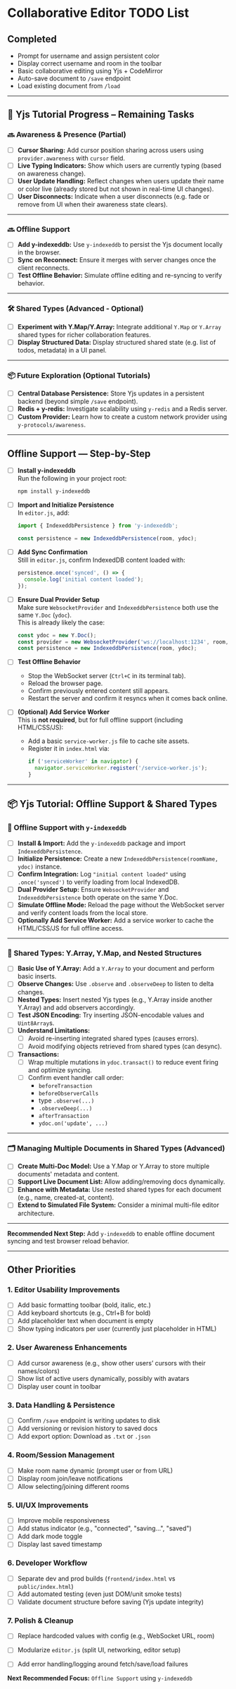 # Collaborative Editor TODO List

## Completed

* Prompt for username and assign persistent color
* Display correct username and room in the toolbar
* Basic collaborative editing using Yjs + CodeMirror
* Auto-save document to `/save` endpoint
* Load existing document from `/load`

---
## 📌 Yjs Tutorial Progress – Remaining Tasks

### 🔜 Awareness & Presence (Partial)
- [ ] **Cursor Sharing:** Add cursor position sharing across users using `provider.awareness` with `cursor` field.
- [ ] **Live Typing Indicators:** Show which users are currently typing (based on awareness change).
- [ ] **User Update Handling:** Reflect changes when users update their name or color live (already stored but not shown in real-time UI changes).
- [ ] **User Disconnects:** Indicate when a user disconnects (e.g. fade or remove from UI when their awareness state clears).

---

### 🔜 Offline Support
- [ ] **Add y-indexeddb:** Use `y-indexeddb` to persist the Yjs document locally in the browser.
- [ ] **Sync on Reconnect:** Ensure it merges with server changes once the client reconnects.
- [ ] **Test Offline Behavior:** Simulate offline editing and re-syncing to verify behavior.

---

### 🛠️ Shared Types (Advanced - Optional)
- [ ] **Experiment with Y.Map/Y.Array:** Integrate additional `Y.Map` or `Y.Array` shared types for richer collaboration features.
- [ ] **Display Structured Data:** Display structured shared state (e.g. list of todos, metadata) in a UI panel.

---

### 📦 Future Exploration (Optional Tutorials)
- [ ] **Central Database Persistence:** Store Yjs updates in a persistent backend (beyond simple `/save` endpoint).
- [ ] **Redis + y-redis:** Investigate scalability using `y-redis` and a Redis server.
- [ ] **Custom Provider:** Learn how to create a custom network provider using `y-protocols/awareness`.

---

##  Offline Support — Step-by-Step

- [ ] **Install y-indexeddb**  
  Run the following in your project root:  
  ```bash
  npm install y-indexeddb
  ```

- [ ] **Import and Initialize Persistence**  
  In `editor.js`, add:  
  ```js
  import { IndexeddbPersistence } from 'y-indexeddb';

  const persistence = new IndexeddbPersistence(room, ydoc);
  ```

- [ ] **Add Sync Confirmation**  
  Still in `editor.js`, confirm IndexedDB content loaded with:  
  ```js
  persistence.once('synced', () => {
    console.log('initial content loaded');
  });
  ```

- [ ] **Ensure Dual Provider Setup**  
  Make sure `WebsocketProvider` and `IndexeddbPersistence` both use the same `Y.Doc` (`ydoc`).  
  This is already likely the case:
  ```js
  const ydoc = new Y.Doc();
  const provider = new WebsocketProvider('ws://localhost:1234', room, ydoc);
  const persistence = new IndexeddbPersistence(room, ydoc);
  ```

- [ ] **Test Offline Behavior**  
  - Stop the WebSocket server (`Ctrl+C` in its terminal tab).  
  - Reload the browser page.  
  - Confirm previously entered content still appears.  
  - Restart the server and confirm it resyncs when it comes back online.

- [ ] **(Optional) Add Service Worker**  
  This is **not required**, but for full offline support (including HTML/CSS/JS):  
  - Add a basic `service-worker.js` file to cache site assets.  
  - Register it in `index.html` via:  
    ```js
    if ('serviceWorker' in navigator) {
      navigator.serviceWorker.register('/service-worker.js');
    }
    ```


---

## 📦 Yjs Tutorial: Offline Support & Shared Types

### 🔌 Offline Support with `y-indexeddb`
- [ ] **Install & Import:** Add the `y-indexeddb` package and import `IndexeddbPersistence`.
- [ ] **Initialize Persistence:** Create a new `IndexeddbPersistence(roomName, ydoc)` instance.
- [ ] **Confirm Integration:** Log `"initial content loaded"` using `.once('synced')` to verify loading from local IndexedDB.
- [ ] **Dual Provider Setup:** Ensure `WebsocketProvider` and `IndexeddbPersistence` both operate on the same Y.Doc.
- [ ] **Simulate Offline Mode:** Reload the page without the WebSocket server and verify content loads from the local store.
- [ ] **Optionally Add Service Worker:** Add a service worker to cache the HTML/CSS/JS for full offline access.

---

### 🧠 Shared Types: Y.Array, Y.Map, and Nested Structures
- [ ] **Basic Use of Y.Array:** Add a `Y.Array` to your document and perform basic inserts.
- [ ] **Observe Changes:** Use `.observe` and `.observeDeep` to listen to delta changes.
- [ ] **Nested Types:** Insert nested Yjs types (e.g., Y.Array inside another Y.Array) and add observers accordingly.
- [ ] **Test JSON Encoding:** Try inserting JSON-encodable values and `Uint8Array`s.
- [ ] **Understand Limitations:**
  - [ ] Avoid re-inserting integrated shared types (causes errors).
  - [ ] Avoid modifying objects retrieved from shared types (can desync).
- [ ] **Transactions:**
  - [ ] Wrap multiple mutations in `ydoc.transact()` to reduce event firing and optimize syncing.
  - [ ] Confirm event handler call order:
    - `beforeTransaction`
    - `beforeObserverCalls`
    - type `.observe(...)`
    - `.observeDeep(...)`
    - `afterTransaction`
    - `ydoc.on('update', ...)`

---

### 🗂️ Managing Multiple Documents in Shared Types (Advanced)
- [ ] **Create Multi-Doc Model:** Use a Y.Map or Y.Array to store multiple documents' metadata and content.
- [ ] **Support Live Document List:** Allow adding/removing docs dynamically.
- [ ] **Enhance with Metadata:** Use nested shared types for each document (e.g., name, created-at, content).
- [ ] **Extend to Simulated File System:** Consider a minimal multi-file editor architecture.

---

**Recommended Next Step:** Add `y-indexeddb` to enable offline document syncing and test browser reload behavior.


---
## Other Priorities

### 1. Editor Usability Improvements

* [ ] Add basic formatting toolbar (bold, italic, etc.)
* [ ] Add keyboard shortcuts (e.g., Ctrl+B for bold)
* [ ] Add placeholder text when document is empty
* [ ] Show typing indicators per user (currently just placeholder in HTML)

### 2. User Awareness Enhancements

* [ ] Add cursor awareness (e.g., show other users’ cursors with their names/colors)
* [ ] Show list of active users dynamically, possibly with avatars
* [ ] Display user count in toolbar

### 3. Data Handling & Persistence

* [ ] Confirm `/save` endpoint is writing updates to disk
* [ ] Add versioning or revision history to saved docs
* [ ] Add export option: Download as `.txt` or `.json`

### 4. Room/Session Management

* [ ] Make room name dynamic (prompt user or from URL)
* [ ] Display room join/leave notifications
* [ ] Allow selecting/joining different rooms

### 5. UI/UX Improvements

* [ ] Improve mobile responsiveness
* [ ] Add status indicator (e.g., "connected", "saving...", "saved")
* [ ] Add dark mode toggle
* [ ] Display last saved timestamp

### 6. Developer Workflow

* [ ] Separate dev and prod builds (`frontend/index.html` vs `public/index.html`)
* [ ] Add automated testing (even just DOM/unit smoke tests)
* [ ] Validate document structure before saving (Yjs update integrity)

### 7. Polish & Cleanup

* [ ] Replace hardcoded values with config (e.g., WebSocket URL, room)
* [ ] Modularize `editor.js` (split UI, networking, editor setup)
* [ ] Add error handling/logging around fetch/save/load failures
 



**Next Recommended Focus:** `Offline Support` using `y-indexeddb`

